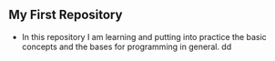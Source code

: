 ## My First Repository

- In this repository I am learning and putting into practice the basic concepts and the bases for programming in general.
dd